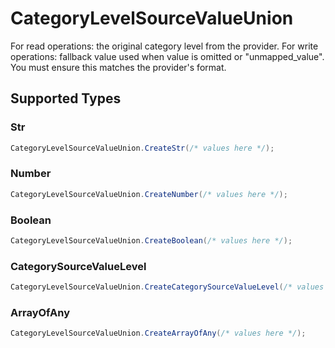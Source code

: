 # CategoryLevelSourceValueUnion

For read operations: the original category level from the provider. For write operations: fallback value used when value is omitted or "unmapped_value". You must ensure this matches the provider's format.


## Supported Types

### Str

```csharp
CategoryLevelSourceValueUnion.CreateStr(/* values here */);
```

### Number

```csharp
CategoryLevelSourceValueUnion.CreateNumber(/* values here */);
```

### Boolean

```csharp
CategoryLevelSourceValueUnion.CreateBoolean(/* values here */);
```

### CategorySourceValueLevel

```csharp
CategoryLevelSourceValueUnion.CreateCategorySourceValueLevel(/* values here */);
```

### ArrayOfAny

```csharp
CategoryLevelSourceValueUnion.CreateArrayOfAny(/* values here */);
```
